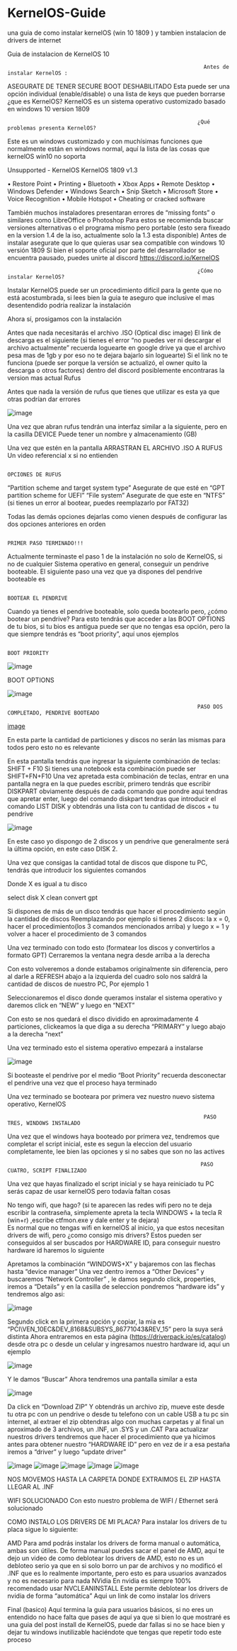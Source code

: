 # KernelOS-Guide
una guia de como instalar kernelOS (win 10 1809 ) y tambien instalacion de drivers de internet


Guia de instalacion de KernelOS 10 



                                                                  Antes de instalar KernelOS :
                                                                  
                                                                  
                                                                  
 ASEGURATE DE TENER SECURE BOOT DESHABILITADO
Esta puede ser una opción individual (enable/disable) o una lista de keys que pueden borrarse 
¿que es KernelOS?
KernelOS es un sistema operativo customizado basado en windows 10 version 1809

                                                                ¿Qué problemas presenta KernelOS?
                                                                
                                                                
                                                                
Este es un windows customizado y con muchísimas funciones que normalmente están en windows normal, aquí la lista de las cosas que kernelOS win10 no soporta

Unsupported  -  KernelOS
KernelOS 1809 v1.3 

• Restore Point
• Printing
• Bluetooth
• Xbox Apps
• Remote Desktop
• Windows Defender
• Windows Search
• Snip Sketch
• Microsoft Store
• Voice Recognition
• Mobile Hotspot
• Cheating or cracked software

También muchos instaladores presentaran errores de “missing fonts” o similares como LibreOffice o Photoshop
Para estos se recomienda buscar versiones alternativas o el programa mismo pero portable (esto sera fixeado en la version 1.4 de la iso, actualmente solo la 1.3 esta disponible) 
Antes de instalar asegurate que lo que quieras usar sea compatible con windows 10 versión 1809
Si bien el soporte oficial por parte del desarrollador se encuentra pausado, puedes unirte al discord
https://discord.io/KernelOS

                                                                ¿Cómo instalar KernelOS?
                                                                
                                                                
Instalar KernelOS puede ser un procedimiento difícil para la gente que no está acostumbrada, si lees bien la guia te aseguro que inclusive el mas desentendido podria realizar la instalación

Ahora sí, prosigamos con la instalación

Antes que nada necesitarás el archivo .ISO (Optical disc image)
El link de descarga es el siguiente 
(si tienes el error “no puedes ver ni descargar el archivo actualmente” recuerda loguearte en google drive ya que el archivo pesa mas de 1gb y por eso no te dejara bajarlo sin loguearte)
Si el link no te funciona (puede ser porque la versión se actualizó, el owner quito la descarga o otros factores) dentro del discord posiblemente encontraras la version mas actual
                                                                            Rufus
                                                                            
                                                                            
Antes que nada la versión de rufus que tienes que utilizar es esta ya que otras podrían dar errores


![image](https://user-images.githubusercontent.com/94873456/183282561-08ec44a5-71e0-4fc2-b159-e05df6a023c7.png)


Una vez que abran rufus tendrán una interfaz similar a la siguiente, pero en la casilla DEVICE
Puede tener un nombre y almacenamiento (GB) 

Una vez que estén en la pantalla ARRASTRAN EL ARCHIVO .ISO A RUFUS
Un video referencial x si no entienden

                                                                       OPCIONES DE RUFUS
                                                                       
                                                                       
                                                                      

“Partition scheme and target system type”
Asegurate de que esté en “GPT partition scheme for UEFI”
“File system”
Asegurate de que este en “NTFS” (si tienes un error al bootear, puedes reemplazarlo por FAT32)

Todas las demás opciones dejarlas como vienen después de configurar las dos opciones anteriores en orden


                                                                      PRIMER PASO TERMINADO!!!
                                                                      
                                                                      
Actualmente terminaste el paso 1 de la instalación no solo de KernelOS, si no de cualquier Sistema operativo en general, conseguir un pendrive booteable.
El siguiente paso una vez que ya dispones del pendrive booteable es

                                                                          
                                                                        BOOTEAR EL PENDRIVE
                                                                        
                                                                        
Cuando ya tienes el pendrive booteable, solo queda bootearlo pero, ¿cómo bootear un pendrive?
Para esto tendrás que acceder a las BOOT OPTIONS de tu bios, si tu bios es antigua puede ser que no tengas esa opción, pero la que siempre tendrás es “boot priority”, aquí unos ejemplos

                                                                           BOOT PRIORITY
                                                                           
![image](https://user-images.githubusercontent.com/94873456/183282572-93ef81ca-2071-42b6-8566-d858064934a3.png)



BOOT OPTIONS


![image](https://user-images.githubusercontent.com/94873456/183282583-4520aebf-268c-49f8-b5e0-4194f8ea43c1.png)

                                                                PASO DOS COMPLETADO, PENDRIVE BOOTEADO
                                                                
                                                                



[image](https://user-images.githubusercontent.com/94873456/183282596-3fa6db16-e249-43d1-a88b-b711751bad4b.png)


En esta parte la cantidad de particiones y discos no serán las mismas para todos pero esto no es relevante

En esta pantalla tendrás que ingresar la siguiente combinación de teclas: SHIFT + F10
Si tienes una notebook esta combinación puede ser SHIFT+FN+F10
Una vez apretada esta combinación de teclas, entrar en una pantalla negra en la que puedes escribir, primero tendrás que escribir DISKPART obviamente después de cada comando que pondre aqui tendras que apretar enter, luego del comando diskpart tendras que introducir el comando LIST DISK y obtendrás una lista con tu cantidad de discos + tu pendrive


![image](https://user-images.githubusercontent.com/94873456/183282606-2d553351-a6f2-42b4-97f1-3fed8893b1e4.png)


En este caso yo dispongo de 2 discos y un pendrive que generalmente será la última opción, en este caso DISK 2.

Una vez que consigas la cantidad total de discos que dispone tu PC, tendrás que introducir los siguientes comandos

Donde X es igual a tu disco

select disk X
clean
convert gpt

Si dispones de más de un disco tendrás que hacer el procedimiento según la cantidad de discos
Reemplazando por ejemplo si tienes 2 discos: 
la x = 0, hacer el procedimiento(los 3 comandos mencionados arriba) y luego x = 1 y volver a hacer el procedimiento de 3 comandos

Una vez terminado con todo esto (formatear los discos y convertirlos a formato GPT)
Cerraremos la ventana negra desde arriba a la derecha 

Con esto volveremos a donde estabamos originalmente sin diferencia, pero al darle a REFRESH abajo a la izquierda del cuadro solo nos saldrá la cantidad  de discos de nuestro PC,
Por ejemplo 1

Seleccionaremos el disco donde queramos instalar el sistema operativo y daremos click en “NEW” y luego en “NEXT”

Con esto se nos quedará el disco dividido en aproximadamente 4 particiones, clickeamos la que diga a su derecha “PRIMARY” y luego abajo a la derecha “next”

Una vez terminado esto el sistema operativo empezará a instalarse


![image](https://user-images.githubusercontent.com/94873456/183282612-29ddb6ec-de76-45a4-987b-4824ba0bf14b.png)


Si booteaste el pendrive por el medio “Boot Priority” recuerda desconectar el pendrive una vez que el proceso haya terminado

Una vez terminado se booteara por primera vez nuestro nuevo sistema operativo, KernelOS

                                                                  PASO TRES, WINDOWS INSTALADO
                                                                    
                                                                    
Una vez que el windows haya booteado por primera vez, tendremos que completar el script inicial, este es segun la eleccion del usuario completamente, lee bien las opciones y si no sabes que son no las actives

                                                                 PASO CUATRO, SCRIPT FINALIZADO
                                                              
                                                              
Una vez que hayas finalizado el script inicial y se haya reiniciado tu PC serás capaz de usar kernelOS pero todavía faltan cosas

No tengo wifi, que hago?
(si te aparecen las redes wifi pero no te deja escribir la contraseña, simplemente apreta la tecla WINDOWS + la tecla R (win+r) ,escribe ctfmon.exe y dale enter y te dejara)	
Es normal que no tengas wifi en kernelOS al inicio, ya que estos necesitan drivers de wifi, pero ¿como consigo mis drivers?
Estos pueden ser conseguidos al ser buscados por HARDWARE ID, para conseguir nuestro hardware id haremos lo siguiente


Apretamos la combinación “WINDOWS+X” y bajaremos con las flechas hasta “device manager” 
Una vez dentro iremos a “Other Devices” y buscaremos “Network Controller” , le damos segundo click, properties, iremos a “Details” y en la casilla de seleccion pondremos “hardware ids” y tendremos algo asi:


![image](https://user-images.githubusercontent.com/94873456/183282612-29ddb6ec-de76-45a4-987b-4824ba0bf14b.png)


Segundo click en la primera opción y copiar, la mia es “PCI\VEN_10EC&DEV_8168&SUBSYS_86771043&REV_15” pero la suya será distinta
Ahora entraremos en esta página (https://driverpack.io/es/catalog) desde otra pc o desde un celular y ingresamos nuestro hardware id, aquí un ejemplo


![image](https://user-images.githubusercontent.com/94873456/183282622-71a0a08b-92bc-4720-800c-a2525786d1ec.png)


Y le damos “Buscar”
Ahora tendremos una pantalla similar a esta


![image](https://user-images.githubusercontent.com/94873456/183282632-62574eda-cc7b-4309-80cd-8be7d9867f4c.png)


Da click en “Download ZIP”
Y obtendrás un archivo zip, mueve este desde tu otra pc con un pendrive o desde tu telefono con un cable USB a tu pc sin internet, al extraer el zip obtendras algo con muchas carpetas y al final un aproximado de 3 archivos, un .INF, un .SYS y un .CAT
Para actualizar nuestros drivers tendremos que hacer el procedimiento que ya hicimos antes para obtener nuestro “HARDWARE ID” pero en vez de ir a esa pestaña iremos a “driver” y luego “update driver”

![image](https://user-images.githubusercontent.com/94873456/183282640-5777faf2-8afa-4d30-b709-8945a2eedec4.png)
![image](https://user-images.githubusercontent.com/94873456/183282651-2ae5a945-255c-4c56-becc-5f8c3e10704b.png)
![image](https://user-images.githubusercontent.com/94873456/183282663-ab00f423-cee3-4b91-9ced-bf31b790397a.png)
![image](https://user-images.githubusercontent.com/94873456/183282676-406626c1-3280-4678-9b0d-20cff029c397.png)
![image](https://user-images.githubusercontent.com/94873456/183282691-3cc90b7c-c708-411a-a321-1ac6dded8100.png)













































NOS MOVEMOS HASTA LA CARPETA DONDE EXTRAIMOS EL ZIP HASTA LLEGAR AL .INF













WIFI SOLUCIONADO
Con esto nuestro problema de WIFI / Ethernet será solucionado

COMO INSTALO LOS DRIVERS DE MI PLACA?
Para instalar los drivers de tu placa sigue lo siguiente:

AMD
Para amd podrás instalar los drivers de forma manual o automática, ambas son útiles.
De forma manual puedes sacar el panel de AMD, aquí te dejo un video de como deblotear los drivers de AMD, esto no es un debloteo serio ya que en si solo borro un par de archivos y no modificó el .INF que es lo realmente importante, pero esto es para usuarios avanzados y no es necesario para nada
NVidia
En nvidia es siempre 100% recomendado usar NVCLEANINSTALL
Este permite deblotear los drivers de nvidia de forma “automática”
Aqui un link de como instalar los drivers



Final (basico)
Aquí termina la guia para usuarios básicos, si no eres un entendido no hace falta que pases de aquí ya que si bien lo que mostraré es una guia del post install de KernelOS, puede dar fallas si no se hace bien y dejar tu windows inutilizable haciéndote que tengas que repetir todo este proceso

